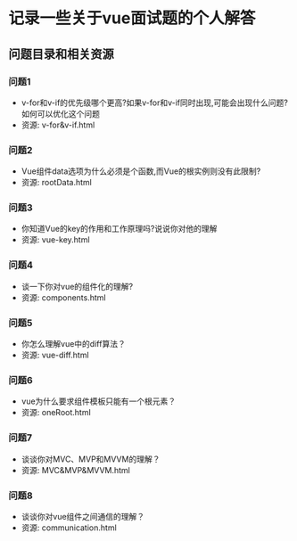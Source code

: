 # 记录一些关于vue面试题的个人解答

## 问题目录和相关资源

### 问题1

- v-for和v-if的优先级哪个更高?如果v-for和v-if同时出现,可能会出现什么问题?如何可以优化这个问题
- 资源: v-for&v-if.html
### 问题2

- Vue组件data选项为什么必须是个函数,而Vue的根实例则没有此限制?
- 资源: rootData.html

### 问题3

- 你知道Vue的key的作用和工作原理吗?说说你对他的理解
- 资源: vue-key.html

### 问题4

- 谈一下你对vue的组件化的理解?
- 资源: components.html

### 问题5

- 你怎么理解vue中的diff算法？
- 资源: vue-diff.html

### 问题6

- vue为什么要求组件模板只能有一个根元素？
- 资源: oneRoot.html

### 问题7

- 谈谈你对MVC、MVP和MVVM的理解？
- 资源: MVC&MVP&MVVM.html

### 问题8

- 谈谈你对vue组件之间通信的理解？
- 资源: communication.html
